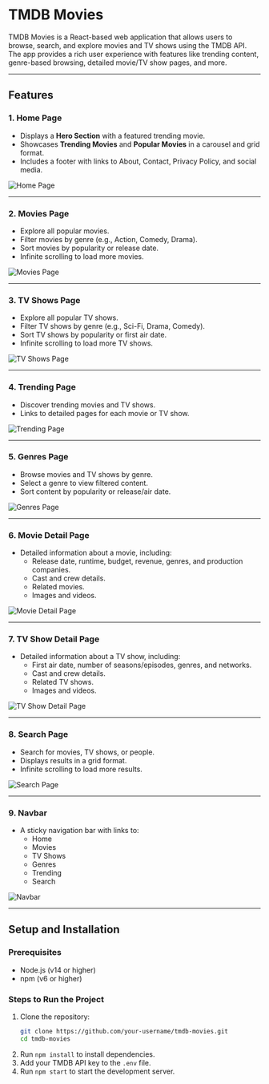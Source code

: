 # TMDB Movies

TMDB Movies is a React-based web application that allows users to browse, search, and explore movies and TV shows using the TMDB API. The app provides a rich user experience with features like trending content, genre-based browsing, detailed movie/TV show pages, and more.

---

## Features

### 1. **Home Page**
   - Displays a **Hero Section** with a featured trending movie.
   - Showcases **Trending Movies** and **Popular Movies** in a carousel and grid format.
   - Includes a footer with links to About, Contact, Privacy Policy, and social media.

   ![Home Page](./images/homepage.png)

---

### 2. **Movies Page**
   - Explore all popular movies.
   - Filter movies by genre (e.g., Action, Comedy, Drama).
   - Sort movies by popularity or release date.
   - Infinite scrolling to load more movies.

   ![Movies Page](./images/movies-page.png)

---

### 3. **TV Shows Page**
   - Explore all popular TV shows.
   - Filter TV shows by genre (e.g., Sci-Fi, Drama, Comedy).
   - Sort TV shows by popularity or first air date.
   - Infinite scrolling to load more TV shows.

   ![TV Shows Page](./images/tvshows-page.png)

---

### 4. **Trending Page**
   - Discover trending movies and TV shows.
   - Links to detailed pages for each movie or TV show.

   ![Trending Page](./images/trending-page.png)

---

### 5. **Genres Page**
   - Browse movies and TV shows by genre.
   - Select a genre to view filtered content.
   - Sort content by popularity or release/air date.

   ![Genres Page](./images/genres-page.png)

---

### 6. **Movie Detail Page**
   - Detailed information about a movie, including:
     - Release date, runtime, budget, revenue, genres, and production companies.
     - Cast and crew details.
     - Related movies.
     - Images and videos.

   ![Movie Detail Page](./images/movie-detail-page.png)

---

### 7. **TV Show Detail Page**
   - Detailed information about a TV show, including:
     - First air date, number of seasons/episodes, genres, and networks.
     - Cast and crew details.
     - Related TV shows.
     - Images and videos.

   ![TV Show Detail Page](./images/tvshow-detail-page.png)

---

### 8. **Search Page**
   - Search for movies, TV shows, or people.
   - Displays results in a grid format.
   - Infinite scrolling to load more results.

   ![Search Page](./images/search-page.png)

---

### 9. **Navbar**
   - A sticky navigation bar with links to:
     - Home
     - Movies
     - TV Shows
     - Genres
     - Trending
     - Search

   ![Navbar](./images/navbar.png)

---

## Setup and Installation

### Prerequisites
- Node.js (v14 or higher)
- npm (v6 or higher)

### Steps to Run the Project
1. Clone the repository:
   ```bash
   git clone https://github.com/your-username/tmdb-movies.git
   cd tmdb-movies
2. Run `npm install` to install dependencies.
3. Add your TMDB API key to the `.env` file.
4. Run `npm start` to start the development server.
